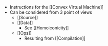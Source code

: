 - Instructions for the [[Convex Virtual Machine]]
- Can be considered from 3 point of views
	- [[Source]]
	- [[Data]]
		- See [[Homoiconicity]]
	- [[Ops]]
		- Resulting from [[Compilation]]